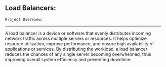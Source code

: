 Load Balancers:
---------------

	Project Overview:
-------------------------


A load balancer is a device or software that evenly distributes incoming network traffic across multiple servers or resources.
It helps optimize resource utilization, improve performance, and ensure high availability of applications or services.
By distributing the workload, a load balancer reduces the chances of any single server becoming overwhelmed,
thus improving overall system efficiency and preventing downtime.
